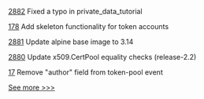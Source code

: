 
[2882](https://github.com/hyperledger/fabric/pull/2882) Fixed a typo in private_data_tutorial

[178](https://github.com/hyperledger-labs/firefly/pull/178) Add skeleton functionality for token accounts

[2881](https://github.com/hyperledger/fabric/pull/2881) Update alpine base image to 3.14

[2880](https://github.com/hyperledger/fabric/pull/2880) Update x509.CertPool equality checks (release-2.2)

[17](https://github.com/hyperledger-labs/firefly-tokens-erc1155/pull/17) Remove "author" field from token-pool event


[See more >>>](https://start-here.hyperledger.org/pull-requests)
